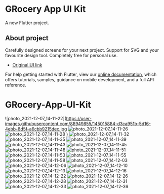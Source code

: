 # GRocery App UI Kit

A new Flutter project.

## About project

Carefully designed screens for your next project. 
Support for SVG and your favourite design tool. Completely free for personal use. 

- [Original UI link](https://www.figma.com/file/lxCsAAHMxOkhjrKt2ciqOB/Grocery-Plus---Grocery-App-UI-Kit-(Community)?node-id=903%3A2960)

For help getting started with Flutter, view our
[online documentation](https://flutter.dev/docs), which offers tutorials,
samples, guidance on mobile development, and a full API reference.
# GRocery-App-UI-Kit

![photo_2021-12-07_14-11-22](https://user-images.githubusercontent.com/88949855/145015884-d3ca951b-5d16-4ebb-8d5f-a6cbb9215dec.jpg
![photo_2021-12-07_14-11-26](https://user-images.githubusercontent.com/88949855/145015911-368fdb82-15c8-401a-b718-475bcbc4ba6b.jpg)
![photo_2021-12-07_14-11-28](https://user-images.githubusercontent.com/88949855/145015926-cab8af80-a4b8-4219-bab2-410712ed0753.jpg)
)
![photo_2021-12-07_14-11-32](https://user-images.githubusercontent.com/88949855/145015965-e0341ef7-b6dc-4775-bd47-29d5a42ce874.jpg)
![photo_2021-12-07_14-11-35](https://user-images.githubusercontent.com/88949855/145015968-ebca2de2-7e8b-4064-9e51-9793faed7ce9.jpg)
![photo_2021-12-07_14-11-39](https://user-images.githubusercontent.com/88949855/145015973-bc04f179-692e-44b5-8f6b-be58de79dca6.jpg)
![photo_2021-12-07_14-11-43](https://user-images.githubusercontent.com/88949855/145015980-a2b116d7-2e04-4329-9bb6-8f55630982bc.jpg)
![photo_2021-12-07_14-11-45](https://user-images.githubusercontent.com/88949855/145015983-ff8444e5-337f-4e32-aace-5b7bf8a0a642.jpg)
![photo_2021-12-07_14-11-48](https://user-images.githubusercontent.com/88949855/145015985-0089c60d-7454-452c-8ee0-ebc147641cdf.jpg)
![photo_2021-12-07_14-11-51](https://user-images.githubusercontent.com/88949855/145015990-60929497-b6e3-426b-9580-4cd5c4d01fb7.jpg)
![photo_2021-12-07_14-11-53](https://user-images.githubusercontent.com/88949855/145015992-701db46d-34c2-4f2b-a43e-eb5979bf5dc4.jpg)
![photo_2021-12-07_14-11-55](https://user-images.githubusercontent.com/88949855/145015993-55a5ae9e-8d6a-4028-93cb-b14ff13c233a.jpg)
![photo_2021-12-07_14-11-58](https://user-images.githubusercontent.com/88949855/145015994-5a457623-3470-464e-8cee-cd51afd67069.jpg)
![photo_2021-12-07_14-12-03](https://user-images.githubusercontent.com/88949855/145015997-06d3d482-d214-496c-8b36-860944af8316.jpg)
![photo_2021-12-07_14-12-06](https://user-images.githubusercontent.com/88949855/145015999-14056948-7c5d-45c6-a9af-6ded7ca644eb.jpg)
![photo_2021-12-07_14-12-10](https://user-images.githubusercontent.com/88949855/145016004-0aa20d1a-c6b6-418a-b804-7c31517ac85e.jpg)
![photo_2021-12-07_14-12-13](https://user-images.githubusercontent.com/88949855/145016007-3e6f3144-4809-4a9f-8bfc-8ef0e044ecf7.jpg)
![photo_2021-12-07_14-12-16](https://user-images.githubusercontent.com/88949855/145016012-a79eca19-2d53-457f-9bfd-67707b3aaa51.jpg)
![photo_2021-12-07_14-12-22](https://user-images.githubusercontent.com/88949855/145016014-b0d06667-a2a1-4998-af3e-716203577c1e.jpg)
![photo_2021-12-07_14-12-26](https://user-images.githubusercontent.com/88949855/145016017-50f2d6ba-61e9-4842-a3c3-fabbfcca0395.jpg)
![photo_2021-12-07_14-12-28](https://user-images.githubusercontent.com/88949855/145016021-4f9df5ba-f5c6-4eb4-934f-3f7b89ee499a.jpg)
![photo_2021-12-07_14-12-31](https://user-images.githubusercontent.com/88949855/145016026-d4c53fda-e054-488f-95f4-5dc452d906e3.jpg)
![photo_2021-12-07_14-12-33](https://user-images.githubusercontent.com/88949855/145016028-689798ae-3af3-49d8-91ef-f11c8a6666f6.jpg)
![photo_2021-12-07_14-12-36](https://user-images.githubusercontent.com/88949855/145016030-0299e654-a576-404e-887e-0b6ffebe99cb.jpg)

